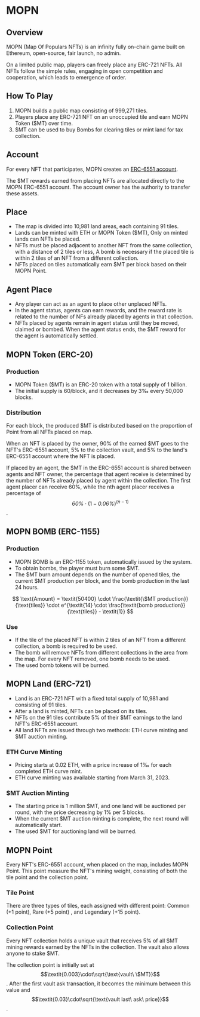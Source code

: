 # MOPN

## Overview

MOPN (Map Of Populars NFTs) is an infinity fully on-chain game built on Ethereum, open-source, fair launch, no admin.

On a limited public map, players can freely place any ERC-721 NFTs. All NFTs follow the simple rules, engaging in open competition and cooperation, which leads to emergence of order.

## How To Play

1. MOPN builds a public map consisting of 999,271 tiles.
2. Players place any ERC-721 NFT on an unoccupied tile and earn MOPN Token ($MT) over time.
3. $MT can be used to buy Bombs for clearing tiles or mint land for tax collection.

## Account

For every NFT that participates, MOPN creates an [ERC-6551 account](erc-6551-account.md).

The $MT rewards earned from placing NFTs are allocated directly to the MOPN ERC-6551 account. The account owner has the authority to transfer these assets.

## Place

* The map is divided into 10,981 land areas, each containing 91 tiles.
* Lands can be minted with ETH or MOPN Token ($MT), Only on minted lands can NFTs be placed.
* NFTs must be placed adjacent to another NFT from the same collection, with a distance of 2 tiles or less, A bomb is necessary if the placed tile is within 2 tiles of an NFT from a different collection.
* NFTs placed on tiles automatically earn $MT per block based on their MOPN Point.

## Agent Place

* Any player can act as an agent to place other unplaced NFTs.
* In the agent status, agents can earn rewards, and the reward rate is related to the number of NFs already placed by agents in that collection.
* NFTs placed by agents remain in agent status until they be moved, claimed or bombed. When the agent status ends, the $MT reward for the agent is automatically settled.

## MOPN Token (ERC-20)

### Production

* MOPN Token ($MT) is an ERC-20 token with a total supply of 1 billion.
* The initial supply is 60/block, and it decreases by 3‰ every 50,000 blocks.

### Distribution

For each block, the produced $MT is distributed based on the proportion of Point from all NFTs placed on map.

When an NFT is placed by the owner, 90% of the earned $MT goes to the NFT's ERC-6551 account, 5% to the collection vault, and 5% to the land's ERC-6551 account where the NFT is placed.&#x20;

If placed by an agent, the $MT in the ERC-6551 account is shared between agents and NFT owner, the percentage that agent receive is determined by the number of NFTs already placed by agent within the collection. The first agent placer can receive 60%, while the nth agent placer receives a percentage of  $$\textit{60\%} \cdot (1-\textit{0.06\%})^{(n-1)}$$.

## MOPN BOMB (ERC-1155)

### Production

* MOPN BOMB is an ERC-1155 token, automatically issued by the system.
* To obtain bombs, the player must burn some $MT.
* The $MT burn amount depends on the number of opened tiles, the current $MT production per block, and the bomb production in the last 24 hours.

$$
\text{Amount} = \textit{50400} \cdot \frac{\textit{\$MT production}}{\text{tiles}} \cdot e^{\textit{14} \cdot \frac{\textit{bomb production}}{\text{tiles}} - \textit{1}}
$$

### Use

* If the tile of the placed NFT is within 2 tiles of an NFT from a different collection, a bomb is required to be used.
* The bomb will remove NFTs from different collections in the area from the map. For every NFT removed, one bomb needs to be used.
* The used bomb tokens will be burned.

## MOPN Land (ERC-721)

* Land is an ERC-721 NFT with a fixed total supply of 10,981 and consisting of 91 tiles.
* After a land is minted, NFTs can be placed on its tiles.
* NFTs on the 91 tiles contribute 5% of their $MT earnings to the land NFT's ERC-6551 account.
* All land NFTs are issued through two methods: ETH curve minting and $MT auction minting.

### ETH Curve Minting

* Pricing starts at 0.02 ETH, with a price increase of 1‰ for each completed ETH curve mint.
* ETH curve minting was available starting from March 31, 2023.

### $MT Auction Minting

* The starting price is 1 million $MT, and one land will be auctioned per round, with the price decreasing by 1% per 5 blocks.
* When the current $MT auction minting is complete, the next round will automatically start.
* The used $MT for auctioning land will be burned.

## MOPN Point

Every NFT's ERC-6551 account, when placed on the map, includes MOPN Point. This point measure the NFT's mining weight, consisting of both the tile point and the collection point.

### Tile Point

There are three types of tiles, each assigned with different point: Common (+1 point), Rare (+5 point) , and Legendary (+15 point).

### Collection Point

Every NFT collection holds a unique vault that receives 5% of all $MT mining rewards earned by the NFTs in the collection. The vault also allows anyone to stake $MT.

The collection point is initially set at $$\textit{0.003}\cdot\sqrt{\text{vault\ \$MT}}$$ . After the first vault ask transaction, it becomes the minimum between this value and $$\textit{0.03}\cdot\sqrt{\text{vault last\ ask\ price}}$$.
